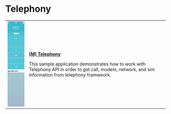 # Telephony

<table>
	<tbody>
		<tr>
			<td><img alt="" height="267" src="media/m43telephony.png" width="150"/></td>
			<td>
			<p><a href="https://github.com/Samsung/Tizen-CSharp-Samples/tree/master/Mobile/SampleTelephony" target="_blank"><strong>(M) Telephony</strong></a></p>
			<p>This sample application demonstrates how to work with Telephony API in order to get call, modem, network, and sim information from telephony framweork.</p>
			</td>
		</tr>
	</tbody>
</table>